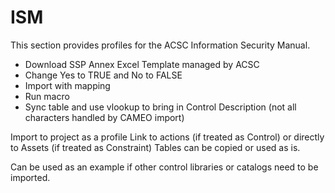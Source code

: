 # ISM

This section provides profiles for the ACSC Information Security Manual.

 - Download SSP Annex Excel Template managed by ACSC
 - Change Yes to TRUE and No to FALSE
 - Import with mapping
 - Run macro
 - Sync table and use vlookup to bring in Control Description (not all characters handled by CAMEO import)

Import to project as a profile
Link to actions (if treated as Control) or directly to Assets (if treated as Constraint)
Tables can be copied or used as is.

Can be used as an example if other control libraries or catalogs need to be imported.